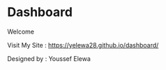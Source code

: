 # Dashboard

Welcome

Visit My Site : https://yelewa28.github.io/dashboard/

Designed by : Youssef Elewa
